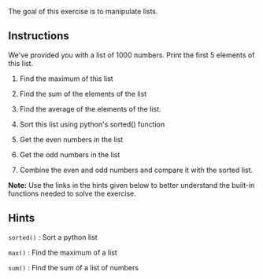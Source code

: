 The goal of this exercise is to manipulate lists.



## Instructions 

We've provided you with a list of 1000 numbers. Print the first 5 elements of this list.

1. Find the maximum of this list 

2. Find the sum of the elements of the list

3. Find the average of the elements of the list.
 
4. Sort this list using python's sorted() function 
 
5. Get the even numbers in the list 
 
6. Get the odd numbers in the list
 
7. Combine the even and odd numbers and compare it with the sorted list.

**Note:** Use the links in the hints given below to better understand the built-in functions needed to solve the exercise.

## Hints

`sorted()` : Sort a python list

`max()` : Find the maximum of a list

`sum()` : Find the sum of a list of numbers
